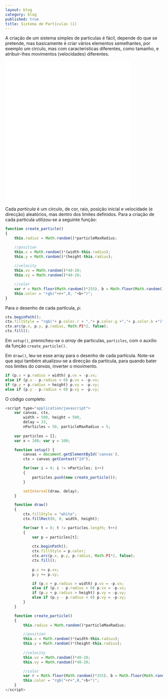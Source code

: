 ```yaml
---
layout: blog
category: blog
published: true
title: Sistema de Partículas (1)
---
```


A criação de um sistema simples de particulas é fácil, depende do que se pretende, mas basicamente é criar vários elementos semelhantes, por exemplo um circulo, mas com caracteristicas diferentes, como tamanho, e atribuir-lhes movimentos (velocidades) diferentes. 

<iframe id="frame_A_skeleton_template" src="{{site.baseurl}}/snippets/02Particles.html" width="400" height="450" frameborder="0"></iframe>

Cada _partícula_ é um círculo, de cor, raio, posição inicial e  velocidade (e direcção) aleatórios, mas dentro dos limites definidos. Para a criação de cada particula utilizou-se a seguinte função:

```javascript
function create_particle()
{
    this.radius = Math.random()*particleMaxRadius;

    //position
    this.x = Math.random()*(width-this.radius);
    this.y = Math.random()*(height-this.radius);
    
    //velocity
    this.vx = Math.random()*40-20;
    this.vy = Math.random()*40-20;

    //color
    var r = Math.floor(Math.random()*255), b = Math.floor(Math.random()*255);
    this.color = "rgb("+r+",0, "+b+")";
}
```

Para o desenho de cada partícula, _p_:

```javascript
ctx.beginPath();
ctx.fillStyle = "rgb("+ p.color.r + ","+ p.color.g +","+ p.color.b +")";
ctx.arc(p.x, p.y, p.radius, Math.PI*2, false);
ctx.fill();
```

Em `setup()`, prenncheu-se o _array_ de particulas, `particles`, com o auxilio da função `create_particle()`. 

Em `draw()`, leu-se esse array para o desenho de cada partícula. Note-se que aqui também atualizou-se a direcção da particula, para quando bater nos limites do _canvas_, inverter o movimento.

```javascript
if (p.x + p.radius > width) p.vx = -p.vx;
else if (p.x - p.radius < 0) p.vx = -p.vx;
if (p.y + p.radius > height) p.vy = -p.vy;
else if (p.y - p.radius < 0) p.vy = -p.vy;
```

O código completo:

```javascript
<script type="application/javascript">
    var canvas, ctx, 
        width = 500, height = 500,
        delay = 33,
        nParticles = 50, particleMaxRadius = 5;
    
    var particles = [];
    var x = 100; var y = 100;

    function setup() {
        canvas = document.getElementById('canvas'),
        ctx = canvas.getContext("2d");

        for(var i = 0; i != nParticles; i++)
        {
            particles.push(new create_particle());
        }

        setInterval(draw, delay);
    } 

    function draw()
    {
        ctx.fillStyle = "white";
        ctx.fillRect(0, 0, width, height);

        for(var t = 0; t != particles.length; t++)
        {
            var p = particles[t];
            
            ctx.beginPath();
            ctx.fillStyle = p.color;
            ctx.arc(p.x, p.y, p.radius, Math.PI*2, false);
            ctx.fill();
                                
            p.x += p.vx;
            p.y += p.vy;

            if (p.x + p.radius > width) p.vx = -p.vx;
            else if (p.x - p.radius < 0) p.vx = -p.vx;
            if (p.y + p.radius > height) p.vy = -p.vy;
            else if (p.y - p.radius < 0) p.vy = -p.vy;
        }
    }

    function create_particle()
    {
        this.radius = Math.random()*particleMaxRadius;

        //position
        this.x = Math.random()*(width-this.radius);
        this.y = Math.random()*(height-this.radius);
        
        //velocity
        this.vx = Math.random()*40-20;
        this.vy = Math.random()*40-20;

        //color
        var r = Math.floor(Math.random()*255), b = Math.floor(Math.random()*255);
        this.color = "rgb("+r+",0,"+b+")";
    }
</script>
```


